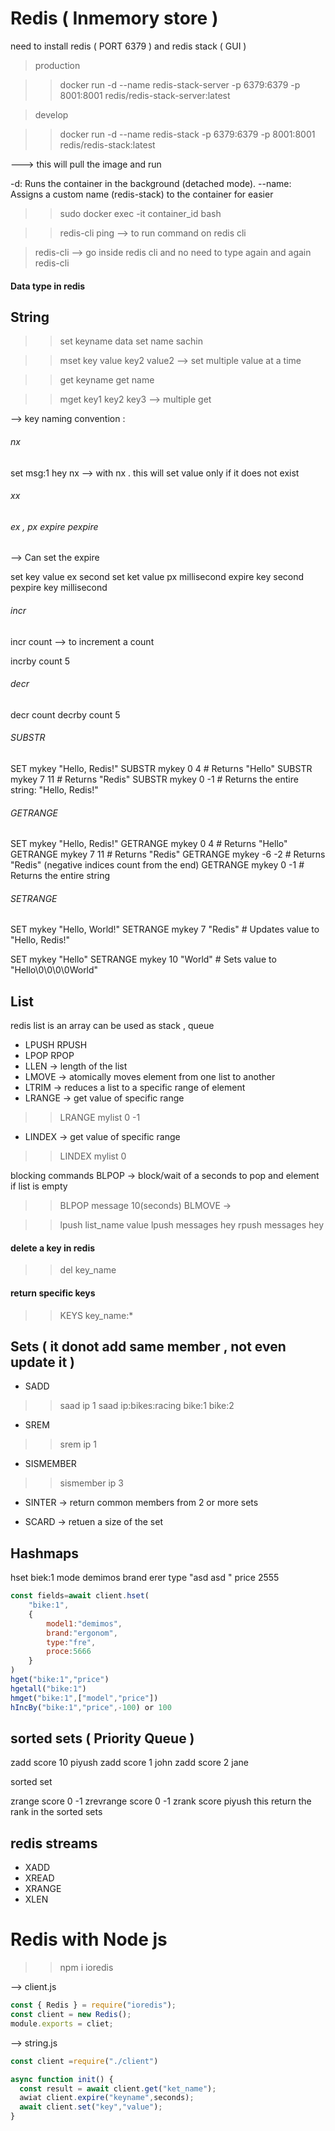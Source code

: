 # Redis ( Inmemory store )

need to install redis ( PORT 6379 ) and redis stack ( GUI )

> production

>> docker run -d --name redis-stack-server -p 6379:6379 -p 8001:8001 redis/redis-stack-server:latest

> develop

>> docker run -d --name redis-stack -p 6379:6379 -p 8001:8001 redis/redis-stack:latest

---> this will pull the image and run

-d: Runs the container in the background (detached mode).
--name: Assigns a custom name (redis-stack) to the container for easier

>> sudo docker exec -it container_id bash

>> redis-cli ping
>> --> to run command on redis cli

> redis-cli
> --> go inside redis cli and no need to type again and again redis-cli

#### Data type in redis

## String

>> set keyname data
>> set name sachin

>> mset key value key2 value2
>> --> set multiple value at a time

>> get keyname
>> get name

>> mget key1 key2 key3
>> --> multiple get

--> key naming convention
<entity>:<id>

###### nx

set msg:1 hey nx
--> with nx . this will set value only if it does not exist

###### xx


###### ex , px expire pexpire

--> Can set the expire

set key value ex second
set ket value px millisecond 
expire key second
pexpire key millisecond

###### incr

incr count
--> to increment a count

incrby count 5

###### decr

decr count
decrby count 5

###### SUBSTR

SET mykey "Hello, Redis!"
SUBSTR mykey 0 4 # Returns "Hello"
SUBSTR mykey 7 11 # Returns "Redis"
SUBSTR mykey 0 -1 # Returns the entire string: "Hello, Redis!"

###### GETRANGE

SET mykey "Hello, Redis!"
GETRANGE mykey 0 4 # Returns "Hello"
GETRANGE mykey 7 11 # Returns "Redis"
GETRANGE mykey -6 -2 # Returns "Redis" (negative indices count from the end)
GETRANGE mykey 0 -1 # Returns the entire string

###### SETRANGE

SET mykey "Hello, World!"
SETRANGE mykey 7 "Redis" # Updates value to "Hello, Redis!"

SET mykey "Hello"
SETRANGE mykey 10 "World" # Sets value to "Hello\0\0\0\0World"

## List
redis list is an array can be used as stack , queue

* LPUSH RPUSH
* LPOP RPOP
* LLEN -> length of the list
* LMOVE -> atomically moves element from one list to another 
* LTRIM -> reduces a list to a specific range of element
* LRANGE -> get value of specific range
>> LRANGE mylist 0 -1
* LINDEX -> get value of specific range
>> LINDEX mylist 0

blocking commands
BLPOP -> block/wait of a seconds to pop and element if list is empty
>> BLPOP message 10(seconds)
BLMOVE ->

>> lpush list_name value
lpush messages hey
rpush messages hey

#### delete a key in redis
>> del key_name


#### return specific keys
>>  KEYS key_name:*

## Sets ( it donot add same member , not even update it )
* SADD
>> saad ip 1
>> saad ip:bikes:racing bike:1 bike:2

* SREM
>> srem ip 1

* SISMEMBER
>> sismember ip 3

* SINTER ->  return common members from 2 or more sets
>> 

* SCARD -> retuen a size of the set

## Hashmaps
hset biek:1 mode demimos brand erer type "asd asd " price 2555
```js
const fields=await client.hset(
    "bike:1",
    {
        model1:"demimos",
        brand:"ergonom",
        type:"fre",
        proce:5666
    }
)
hget("bike:1","price")
hgetall("bike:1")
hmget("bike:1",["model","price"])
hIncBy("bike:1","price",-100) or 100
```

## sorted sets ( Priority Queue )
zadd score 10 piyush
zadd score 1 john
zadd score 2 jane

sorted set

zrange score 0 -1
zrevrange score 0 -1
zrank score piyush 
this return the rank in the sorted sets

## redis streams
* XADD
* XREAD
* XRANGE
* XLEN




















# Redis with Node js

> > npm i ioredis

--> client.js

```js
const { Redis } = require("ioredis");
const client = new Redis();
module.exports = cliet;
```

--> string.js

```js
const client =require("./client")

async function init() {
  const result = await client.get("ket_name");
  awiat client.expire("keyname",seconds);
  await client.set("key","value");
}
```
